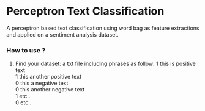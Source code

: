 # Perceptron Text Classification
A perceptron based text classification using word bag as feature extractions and applied on a sentiment analysis dataset.

### How to use ?
1. Find your dataset: a txt file including phrases as follow:
1 this is positive text<br>1 this another positive text<br>0 this a negative text<br>0 this another negative text<br>1 etc..<br>0 etc..

